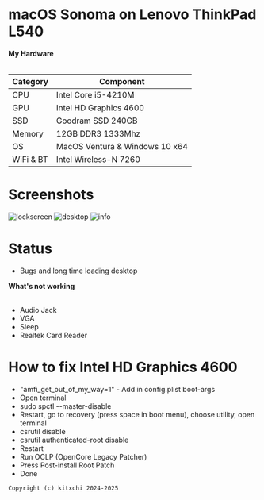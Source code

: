 # macOS Sonoma on Lenovo ThinkPad L540 



<summary><strong>My Hardware</strong></summary>
<br>

| Category  | Component                            |
| --------- | ------------------------------------ |
| CPU       | Intel Core i5-4210M                 |
| GPU       | Intel HD Graphics 4600               |
| SSD       | Goodram SSD 240GB               |
| Memory    | 12GB DDR3 1333Mhz                     |
| OS    | MacOS Ventura & Windows 10 x64                    |
| WiFi & BT | Intel Wireless-N 7260                |

# Screenshots

![lockscreen](https://github.com/user-attachments/assets/603027ec-6156-47be-9bae-6ca5bfd6025c)
![desktop](https://github.com/user-attachments/assets/00a9c2d5-7e94-4a61-a844-89ff0c2243e5)
![info](https://github.com/user-attachments/assets/a1c7c42e-d3d1-4ff8-8c39-1d2ef24905f2)


# Status

- Bugs and long time loading desktop
  
<summary><strong>What's not working</strong></summary>
</br>

- Audio Jack
- VGA
- Sleep
- Realtek Card Reader


# How to fix Intel HD Graphics 4600

- "amfi_get_out_of_my_way=1" - Add in config.plist boot-args
- Open terminal
- sudo spctl --master-disable
- Restart, go to recovery (press space in boot menu), choose utility, open terminal
- csrutil disable
- csrutil authenticated-root disable
- Restart
- Run OCLP (OpenCore Legacy Patcher)
- Press Post-install Root Patch
- Done



```Copyright (c) kitxchi 2024-2025```
